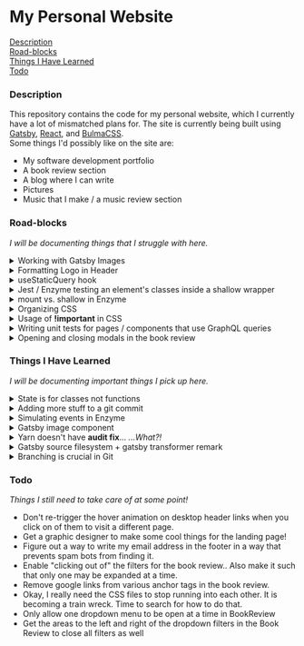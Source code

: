 # My Personal Website

[Description](#description)\
[Road-blocks](#road-blocks)\
[Things I Have Learned](#things-i-have-learned)\
[Todo](#todo)

### Description

This repository contains the code for my personal website, which I currently have a lot of mismatched plans for. The site is currently being built using [Gatsby](https://www.gatsbyjs.org/), [React](https://reactjs.org/), and [BulmaCSS](https://bulma.io/).\
Some things I'd possibly like on the site are:

- My software development portfolio
- A book review section
- A blog where I can write
- Pictures
- Music that I make / a music review section

### Road-blocks

_I will be documenting things that I struggle with here._

<details><summary>Working with Gatsby Images</summary>
<p>
<a href="https://www.gatsbyjs.org/docs/working-with-images/">Gatsby images</a> are super nice, as there are a few plugins that combine to:
</p>

<ul>
  <li>Load optimal image sizes across different devices</li>
  <li>Hold image position while the page loads so images don't jump around as they come into existence</li>
  <li>"Blur up" the image or use a traced placeholder SVG to hold them image's place while the page loads</li>
  <li>and more!</li>
</ul>
<p>
I was struggling to get my first Gatsby image to work, as my GraphQL query wasn't picking up the file path I had defined. It turns out the issue was that using a relative path is actually way easier than I thought – I forgot that in <b>gatsby-config.js</b>, I had already set up a path to the <b>images</b> folder <a href="https://www.gatsbyjs.org/packages/gatsby-source-filesystem/">Gatsby Source Filesystem</a>:

```js
{
  "resolve": `gatsby-source-filesystem`,
  "options": {
    "name": `images`,
    "path": `${__dirname}/src/images`
  }
}
```

So, when defining a relative path, it is actually relative to <b>/src/images/</b>, not whatever file you are making the query from.

</p>
</details>

<details><summary>Formatting Logo in Header</summary>

<p>
Building a header component with Bulma is very easy, but since I used a Gatsby <b>&lt;Link /&gt;</b> and <b>&lt;Img /&gt;</b> for the main logo, it was being formatted in an unexpected way. I ended up removing <b>className="navbar-item"</b> from the link, which fixed the formatting. I may need to revisit later.
</p>
</details>

<details><summary>useStaticQuery hook</summary>

<p>
In <a href="#state-is-for-classes-not-functions">State is for classes not functions</a>, I described why I changed my header from a function to a class. Okay, so now that I had a class, <b>useStaticQuery</b> became an issue when I was trying to grab the logo image with graphql. You can only use a <a href="https://reactjs.org/docs/hooks-intro.html">hook</a> inside a function. The way I got around this is to create a new file, <b>image.js</b>, which was a function that utilized <b>useStaticQuery</b> and returned an <b>&lt;Img /&gt;</b>. This way, I was able to import this into <b>header.js</b>, a stateful class that wouldn't allow usage of the hook.
</p>
</details>

<details><summary>Jest / Enzyme testing an element's classes inside a shallow wrapper</summary>
<p>
This was super weird and frustrating. I was writing header tests and eventually got to the point where I wanted to make sure an <b>is-active</b> class was being added to a couple of things in the header when the burger icon was clicked, thus changing the state. I swear to god that the first time I wrote a test, nothing unexpected went down:

```js
it("has a dropdown toggle that rotates between a burger and an X upon state change", () => {
  const dropdownMenu = header.find("#mobileHeaderToggle");
  dropdownMenu.props().onClick();
  expect(dropdownMenu.hasClass("is-active")); // I could swear this worked at first!
});
```

But then, I wrote another test to do basically the same thing for the actual menu display and all of the sudden, I could not get the <b>is-active</b> class to show up anywhere for the life of me. After a long, frustrating time of tinkering, I realize that I could get it to work like this:

```js
it("has a dropdown toggle that rotates between a burger and an X upon state change", () => {
  const dropdownMenu = header.find("#mobileHeaderToggle");
  dropdownMenu.props().onClick();
  dropdownMenu = header.find("#mobileHeaderToggle"); // the added line
  expect(dropdownMenu.hasClass("is-active"));
});
```

This is obviously really hacky, and not what I wanted, but at least it made me realize that the element was not ever updating from its initialized form. Aha!–I thought... I just need to use <b>let</b> instead of <b>const</b>. That didn't work. Looking through some docs made me think that I needed to do a <b>header.update()</b> after <b>onClick</b> was called – That didn't work either. Very weird, and I eventually figured that it was best to just move on. I settled on doing this:

```js
const dropdownMenu = header.find("#mobileHeaderToggle");
dropdownMenu.props().onClick();
expect(header.exists(".is-active"));
```

to test both classes being added at once. This works because I'm not testing it through the dropdownMenu variable any longer. There are a lot of things that I fail to understand going on behind the scenes here. I will need some more experienced eyes to tell me where I was going wrong.

</p>
</details>

<details><summary>mount vs. shallow in Enzyme</summary>
<p>
Enzyme is a super helpful thing to have in addition to Jest. Pretty early on, I understood that calling <b>shallow(&lt;Component /&gt;)</b> will render the component, but not its child components. This made sense to me as something that's good for testing things in isolation. However, I ran into trouble when trying to write a test that makes sure link destinations are going to the right place in the header and footer nav menus.
</p>
<p>
I wanted to do this by checking the Gatsby Link's <b>to</b> prop and comparing it to the content between the tags. The link destinations are lowercase, separated by dashes, and include a forward slash (e.g. /link-destination); but the content would be a capitalized phrase (e.g. Link Destination). So, I processed the strings with these things in mind so that "Link Destination" would reduce to "linkdestination" and "/link-destination" would reduce to "linkdestination" as well. For the footer tests, I was reading the content between the <b>&lt;List&gt;</b> and <b>&lt;/List&gt;</b> by doing a <b>.find()</b> on the children of all <b>li</b> tags and then using a <b>forEach()</b> to get <b>.text()</b> of their children. This worked great, but when I went to do the same thing in <b>Header</b>, it was getting <b>/&lt;mockconstructor&gt;</b> for the content reading. At this point, I realized that I was doing a <b>mount</b> in the footer and a <b>shallow</b> in the header.
</p>
<p>
Okay, so I just need to mount the header in that specific test and then unmount it, right? Wrong. I couldn't mount it at all because of the graphql query in <b>&lt;HeaderLogo /&gt;</b>.

```sh
TypeError: Cannot read property 'fileName' of undefined

      16 |   `);
      17 |
    > 18 |   return <Img fixed={data.fileName.childImageSharp.fixed} alt="logo" />;
         |                           ^
      19 | };
```

I don't know really know what is all going on behind the scenes here, so I couldn't figure out how to write this particular test. You can read more about <b>mount</b> vs. <b>shallow</b> <a href="https://gist.github.com/fokusferit/e4558d384e4e9cab95d04e5f35d4f913">here</a>.

</p>
</details>

<details><summary>Organizing CSS</summary>
  <p>
    The overall way that I style my site is fine – in fact, I quite like it. I have a master <b>styles.scss</b> file in the <b>src/</b> directory which imports Bulma and does some other initial things. Then, I have a <b>styles/</b> directory within both the <b>components/</b> and <b>pages/</b> directories that can serve some additional Sass to whatever files necessary. However, within those files, things get really messy. I am not sure of any rhyme or reason to writing clean CSS. I need to do some reading on the subject. It's not that this has ever caused any real issues, but I can tell that if these files get much bigger, they will become extremely confusing. Should I list styles with respect to the order the site dictates? Maybe? But I can pretty easily ctrl+f to find what I need for now.. 
  </p>
</details>

<details><summary>Usage of <b>!important</b> in CSS</summary>
<p>
In a standard set of CSS files, you probably won't end up using <b>!important</b> very often. However, when using a CSS framework, it's a different story. I feel like I needed to put <b>!important</b> after just about every rule I was writing, or else it would get overwritten by something in Bulma. I wager that this can be avoided somehow, but I couldn't figure it out. The order that CSS files are imported indicates which rules will take precedence if there are instances of conflicting rules. However, rearranging my imports didn't seem to be doing the trick so I just ended up slapping an <b>!important</b> anywhere a rule wasn't going through.

<em>Update</em>: CSS files running into each other in general is an issue. Stuff that I write in <b>blog-post.scss</b> (for example) is affecting other files. The solution.. css modules! I found out that you can do this easily with Sass. Simply, <b>filename.module.scss</b>. In the next commit, I'll make all my scss files into modules and adjust from there. There will probably need to be some file restructuring.

<em>Another update</em>: Well, I started trying to convert to CSS modules, and it looks like that'd be a much larger task than I anticipated. It would take major restructuring to do this, and I'm not sure how I would go about styling pre-generated Bulma classes. I may revisit this later or just forget about it since this is a pretty small site.

</p>
</details>

<details><summary>Writing unit tests for pages / components that use GraphQL queries</summary>
<p>
Writing tests for components is pretty straightforward, especially since Enzyme allows for shallow rendering. However, in files that use a GraphQL query, I couldn't figure out how to test the code without getting something like <b>cannot read property of undefined</b> (e.g. on <b>data.allMarkdownRemark.edges.map</b>). I tried <b>shallow</b>, <b>mount</b>, and <b>render</b> and none of them did the trick. For now, there will be no tests for files that use GraphQL.
</p>
</details>

<details><summary>Opening and closing modals in the book review</summary>
<p>
This took <em>forever</em> but I am really pleased with the solution I ended up at. Basically, I had a <b>&lt;Modal /&gt;</b> that needed to

• open when a button was clicked in the Book Review

• close when the background of the <b>&lt;Modal /&gt;</b> or a button on it was clicked

I had a heck of a time trying to figure out how to set up state to do this properly. At first I thought that it made the most sense to keep an <b>isOpen</b> state in the <b>&lt;Modal /&gt;</b> itself, but I found that it is bad to try to control child component state from the parent component. Rather, I should be keeping the state in the parent component and using props to open / close the child component.

I got so lost and confused while doing this that I created a Stack Overflow account and asked <a href="https://stackoverflow.com/questions/57405151/how-do-i-control-the-state-of-this-child-component-upon-a-button-click-in-its-pa/57405242?noredirect=1#comment101326183_57405242">a question</a> about it. The solution ended up being <em>really</em> simple, and it made me appreciate how nice React is. I needed to:

• keep track of state in <b>Book Review</b>

• pass the <b>\_closeModal</b> function as a prop to <b>&lt;Modal /&gt;</b> so that stuff going on inside it (like a click registered on the background or 'x' button) can manipulate the state of <b>Book Review</b>

This helped me figure out how to configure my dropdown menus as well. It is easy to keep track of which one is open in the state in <b>Book Review</b> and pass the toggle function as a prop to each <b>&lt;Dropdown /&gt;</b>.

</p>
</details>

### Things I Have Learned

_I will be documenting important things I pick up here._

<details><summary id="state-is-for-classes-not-functions">State is for classes not functions</summary>

<p>
This was super obvious to me once I tried using state within a normal Gatsby React component, which I usually do like:

```js
const Example = () => {
  return (
    <div>
      <p>Hey I'm a component!
      <button>Click me!</button>
    </div>
  );
};
```

I tried writing a constructor for my header.js file in order to set up state in the usual way:

```js
const Header = () => {
  constructor(props) {
    super(props);

    this.state = {
      key: value
    };
  }
  ...
};
```

Whoops! A constructor is only for a class. Okay, so any time I need to use state, I also need to set up a component like this:

```js
class Header extends React {
  ...
};
```

</p>
</details>

<details><summary>Adding more stuff to a git commit</summary>

<p>
Let's say you write a nice commit message in Vim, but you forgot to mention one thing... simply run:

```sh
git commit --amend
```

and you'll be brought back to vim to add or change anything you need without making a brand new commit

</p>
</details>

<details><summary>Simulating events in Enzyme</summary>

<p>
Apparently using e.g. <b>button.simulate("click")</b> instead of <b>button.props().onClick()</b> is <a href="https://github.com/airbnb/enzyme/issues/1606">bad</a>.
</p>
</details>

<details><summary>Gatsby image component</summary>
<p>
It is indeed possible to create a component that takes care of the things needed to query and display Gatsby images (rather than having a separate query for every single image). <a href="https://www.freecodecamp.org/news/how-i-made-my-portfolio-website-blazing-fast-with-gatsby-82ccddc2f671/">This post</a> explained how this can be done using the <b>allFile</b> query. Once you have queried all the images, you can simply use <b>props</b> to select the right one. One improvement I'd like to make is to allow props to be passed to this component such that you may indicate whether you are requesting a <b>fluid</b> or <b>fixed</b> image (and if it is <b>fixed</b>, what size?). I'm not sure how (or if it's even possible) to pass props to a graphql query, which I think is what I'd need to do for this functionality. So, for now, <b>image.js</b> just returns a <b>fluid</b> image.
</p>
</details>

<details><summary>Yarn doesn't have <b>audit fix</b>... <em>...What?!</em></summary>
<p>
This is actually hugely inconvenient. Read more <a href="https://github.com/yarnpkg/yarn/issues/7075">here</a>. It seems like the yarn maintainer is stubborn and doesn't want to implement this, but in the meantime I'm freaking out about how to fix all of my vulnerable dependencies.
</p>
</details>

<details><summary>Gatsby source filesystem + gatsby transformer remark</summary>
<p>
It took forever for me to figure out why I couldn't query <b>allMarkdownRemark</b> from GraphQL Playground. I was getting a warning about the gatsby-transformer-remark plugin being behind the version of gatsby on my site, so I went down a rabbit hole of trying to update various parts of the gatsby package. I learned a bit about how all <em>that</em> works, but it still wasn't fixing the issue. Eventually, I realized that I needed to define a new gatsby-source-filesystem path in <b>gatsby-config.js</b> for the blog-posts directory I had just created.
</p>
</details>

<details><summary>Branching is crucial in Git</summary>
<p>
My typical workflow would involve me working on a part of the website that I wanted to tackle next until inevitably getting distracted by little bugs and changes that I notice need attention. I'd make small adjustments and then package all these little changes into the commit I was working on. This is really bad! I should have created branches for all of the website pages as well as each of the components. (I'll do that once I push this commit). Then, if I notice something wrong with the footer, for example, I'll swap to the footer branch and commit to it before eventually merging back with master.
</p>
</details>

### Todo

_Things I still need to take care of at some point!_

- Don't re-trigger the hover animation on desktop header links when you click on of them to visit a different page.
- Get a graphic designer to make some cool things for the landing page!
- Figure out a way to write my email address in the footer in a way that prevents spam bots from finding it.
- Enable "clicking out of" the filters for the book review.. Also make it such that only one may be expanded at a time.
- Remove google links from various anchor tags in the book review.
- Okay, I really need the CSS files to stop running into each other. It is becoming a train wreck. Time to search for how to do that.
- Only allow one dropdown menu to be open at a time in BookReview
- Get the areas to the left and right of the dropdown filters in the Book Review to close all filters as well
